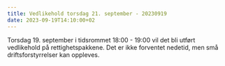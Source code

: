 ```yaml
---
title: Vedlikehold torsdag 21. september - 20230919
date: 2023-09-19T14:10:00+02
---
```


Torsdag 19. september i tidsrommet 18:00 - 19:00 vil det bli utført vedlikehold på rettighetspakkene. Det er ikke forventet nedetid, men små driftsforstyrrelser kan oppleves.
